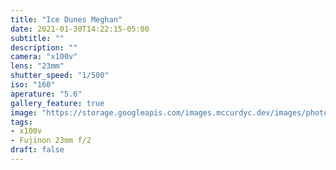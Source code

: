 ```yaml
---
title: "Ice Dunes Meghan"
date: 2021-01-30T14:22:15-05:00
subtitle: ""
description: ""
camera: "x100v"
lens: "23mm"
shutter_speed: "1/500"
iso: "160"
aperature: "5.6"
gallery_feature: true
image: "https://storage.googleapis.com/images.mccurdyc.dev/images/photography/2021-01-30-presque-isle-01-x100v-s500-f56-i160.jpg"
tags:
- x100v
- Fujinon 23mm f/2
draft: false
---
```

